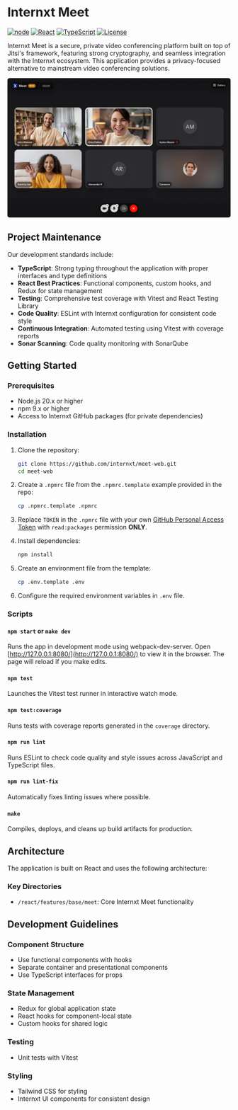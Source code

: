 # Internxt Meet

[![node](https://img.shields.io/badge/node-20-iron)](https://nodejs.org/download/release/latest-iron/)
[![React](https://img.shields.io/badge/React-18-blue)](https://reactjs.org/)
[![TypeScript](https://img.shields.io/badge/TypeScript-5-blue)](https://www.typescriptlang.org/)
[![License](https://img.shields.io/badge/License-Apache%202.0-green)](LICENSE)

Internxt Meet is a secure, private video conferencing platform built on top of Jitsi's framework, featuring strong cryptography, and seamless integration with the Internxt ecosystem. This application provides a privacy-focused alternative to mainstream video conferencing solutions.

![Internxt Meet](./images/internxt_Meet_Gallery.webp)

## Project Maintenance

Our development standards include:

- **TypeScript**: Strong typing throughout the application with proper interfaces and type definitions
- **React Best Practices**: Functional components, custom hooks, and Redux for state management
- **Testing**: Comprehensive test coverage with Vitest and React Testing Library
- **Code Quality**: ESLint with Internxt configuration for consistent code style
- **Continuous Integration**: Automated testing using Vitest with coverage reports
- **Sonar Scanning**: Code quality monitoring with SonarQube

## Getting Started

### Prerequisites

- Node.js 20.x or higher
- npm 9.x or higher
- Access to Internxt GitHub packages (for private dependencies)

### Installation

1. Clone the repository:
   ```bash
   git clone https://github.com/internxt/meet-web.git
   cd meet-web
   ```

2. Create a `.npmrc` file from the `.npmrc.template` example provided in the repo:
   ```bash
   cp .npmrc.template .npmrc
   ```

3. Replace `TOKEN` in the `.npmrc` file with your own [GitHub Personal Access Token](https://docs.github.com/en/github/authenticating-to-github/keeping-your-account-and-data-secure/creating-a-personal-access-token) with `read:packages` permission **ONLY**.

4. Install dependencies:
   ```bash
   npm install
   ```

5. Create an environment file from the template:
   ```bash
   cp .env.template .env
   ```

6. Configure the required environment variables in `.env` file.

### Scripts

#### `npm start` or `make dev`
Runs the app in development mode using webpack-dev-server.
Open [http://127.0.0.1:8080/](http://127.0.0.1:8080/) to view it in the browser.
The page will reload if you make edits.

#### `npm test`
Launches the Vitest test runner in interactive watch mode.

#### `npm test:coverage`
Runs tests with coverage reports generated in the `coverage` directory.

#### `npm run lint`
Runs ESLint to check code quality and style issues across JavaScript and TypeScript files.

#### `npm run lint-fix`
Automatically fixes linting issues where possible.

#### `make`
Compiles, deploys, and cleans up build artifacts for production.

## Architecture

The application is built on React and uses the following architecture:

### Key Directories

- `/react/features/base/meet`: Core Internxt Meet functionality

## Development Guidelines

### Component Structure

- Use functional components with hooks
- Separate container and presentational components
- Use TypeScript interfaces for props

### State Management

- Redux for global application state
- React hooks for component-local state
- Custom hooks for shared logic

### Testing

- Unit tests with Vitest

### Styling

- Tailwind CSS for styling
- Internxt UI components for consistent design